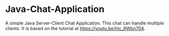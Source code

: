 # Java-Chat-Application
A simple Java Server-Client Chat Application. This chat can handle multiple clients. It is based on the tutorial at https://youtu.be/hIc_9Wbn704.
